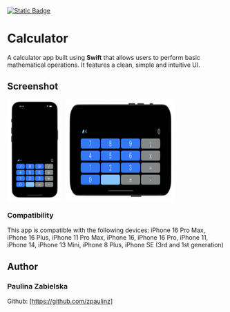 [![Static Badge](https://img.shields.io/badge/swift-brightgreen?style=for-the-badge&color=%23F05138)](https://github.com/zpaulinz?tab=repositories&q=swift&type=&language=)

# Calculator
A calculator app built using **Swift** that allows users to perform basic mathematical operations.
It features a clean, simple and intuitive UI.

## Screenshot
<div style="display: flex;">
  <img src="Screenshots/v.png" width="25%" style="margin-right: 10px;">
  <img src="Screenshots/h.png" width="50%">
</div>

### Compatibility

This app is compatible with the following devices: iPhone 16 Pro Max, iPhone 16 Plus, iPhone 11 Pro Max, iPhone 16, iPhone 16 Pro, iPhone 11, iPhone 14, iPhone 13 Mini, iPhone 8 Plus, iPhone SE (3rd and 1st generation)


## Author
### Paulina Zabielska 
Github: [https://github.com/zpaulinz]
